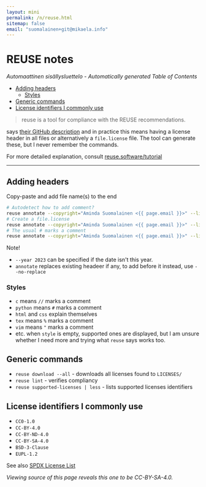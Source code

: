 ```yaml
---
layout: mini
permalink: /n/reuse.html
sitemap: false
email: "suomalainen+git@mikaela.info"
---
```


<!--
SPDX-FileCopyrightText: 2023 Free Software Foundation Europe e.V.
SPDX-FileCopyrightText: 2023 Aminda Suomalainen <suomalainen+git@mikaela.info>

SPDX-License-Identifier: CC-BY-SA-4.0
-->

# REUSE notes

<!-- editorconfig-checker-disable -->
<!-- prettier-ignore-start -->

<!-- START doctoc generated TOC please keep comment here to allow auto update -->
<!-- DON'T EDIT THIS SECTION, INSTEAD RE-RUN doctoc TO UPDATE -->
_Automaattinen sisällysluettelo - Automatically generated Table of Contents_

- [Adding headers](#adding-headers)
  - [Styles](#styles)
- [Generic commands](#generic-commands)
- [License identifiers I commonly use](#license-identifiers-i-commonly-use)

<!-- END doctoc generated TOC please keep comment here to allow auto update -->

<!-- prettier-ignore-end -->
<!-- editorconfig-checker-enable -->

> reuse is a tool for compliance with the REUSE recommendations.

says [their GitHub description](https://github.com/fsfe/reuse-tool) and
in practice this means having a license header in all files or alternatively
a `file.license` file. The tool can generate these, but I never remember
the commands.

For more detailed explanation, consult [reuse.software/tutorial](https://reuse.software/tutorial/)

---

## Adding headers

Copy-paste and add file name(s) to the end

```bash
# Autodetect how to add comment?
reuse annotate --copyright="Aminda Suomalainen <{{ page.email }}>" --license="CC0-1.0"
# Create a file.license
reuse annotate --copyright="Aminda Suomalainen <{{ page.email }}>" --license="CC0-1.0" --force-dot-license
# The usual # marks a comment
reuse annotate --copyright="Aminda Suomalainen <{{ page.email }}>" --license="CC0-1.0" --style python
```

Note!

- `--year 2023` can be specified if the date isn't this year.
- `annotate` replaces existing headeer if any, to add before it instead, use
  `--no-replace`

### Styles

- `c` means `//` marks a comment
- `python` means `#` marks a comment
- `html` and `css` explain themselves
- `tex` means `%` marks a comment
- `vim` means `"` marks a comment
- etc. when `style` is empty, supported ones are displayed, but I am unsure
  whether I need more and trying what `reuse` says works too.

## Generic commands

- `reuse download --all` - downloads all licenses found to `LICENSES/`
- `reuse lint` - verifies compliancy
- `reuse supported-licenses | less` - lists supported licenses identifiers

## License identifiers I commonly use

- `CC0-1.0`
- `CC-BY-4.0`
- `CC-BY-ND-4.0`
- `CC-BY-SA-4.0`
- `BSD-3-Clause`
- `EUPL-1.2`

See also [SPDX License List](https://spdx.org/licenses/)

_Viewing source of this page reveals this one to be CC-BY-SA-4.0._
